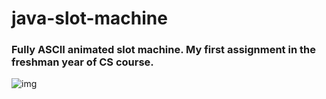 # java-slot-machine
### Fully ASCII animated slot machine. My first assignment in the freshman year of CS course.

![img](https://github.com/Mekam1/java-slot-machine/assets/139581582/ab9ed900-c2b3-4f39-b29b-2f8269ed2047)

